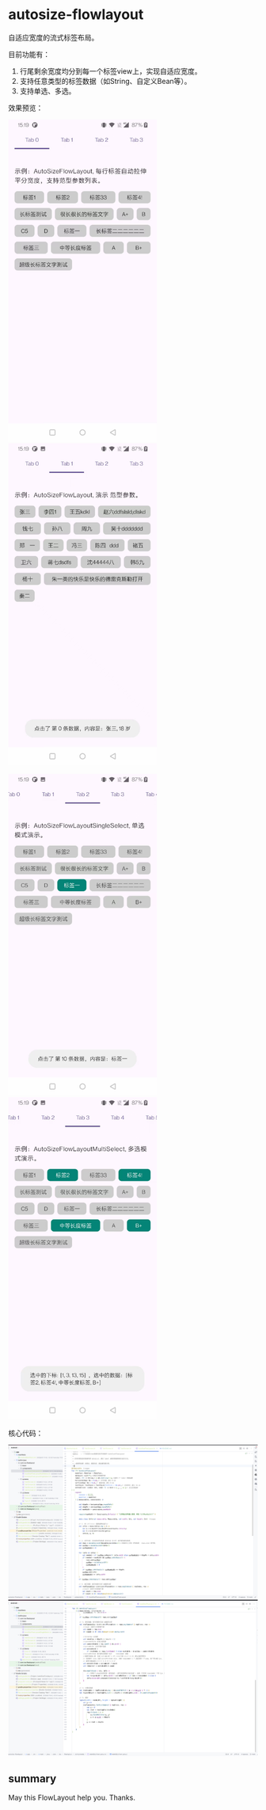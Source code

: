 # autosize-flowlayout

自适应宽度的流式标签布局。

目前功能有：
1. 行尾剩余宽度均分到每一个标签view上，实现自适应宽度。
2. 支持任意类型的标签数据（如String、自定义Bean等）。
3. 支持单选、多选。


效果预览：

<p>
  <img src="images/1.jpg" alt="示例1" width="300"/>
  <img src="images/2.jpg" alt="示例2" width="300"/>
</p>



<p>
  <img src="images/3.jpg" alt="示例3" width="300"/>
  <img src="images/4.jpg" alt="示例4" width="300"/>
</p>

核心代码：

<img src="images/5.png"/>

<img src="images/6.png"/>


## summary

May this FlowLayout help you. Thanks.